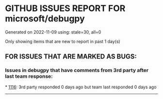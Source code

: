 
# GITHUB ISSUES REPORT FOR microsoft/debugpy


Generated on 2022-11-09 using: stale=30, all=0


Only showing items that are new to report in past 1 day(s)


## FOR ISSUES THAT ARE MARKED AS BUGS:


### Issues in debugpy that have comments from 3rd party after last team response:


\* [1116](https://github.com/microsoft/debugpy/issues/1116 "Multiprocess Debugger Fails to Launch"): 3rd party responded 0 days ago but team last responded 0 days ago

---
